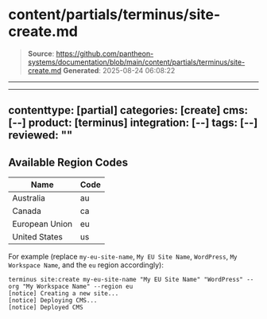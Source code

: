 # content/partials/terminus/site-create.md

> **Source**: https://github.com/pantheon-systems/documentation/blob/main/content/partials/terminus/site-create.md
> **Generated**: 2025-08-24 06:08:22

---

---
contenttype: [partial]
categories: [create]
cms: [--]
product: [terminus]
integration: [--]
tags: [--]
reviewed: ""
---

## Available Region Codes

<!--
Terminus command examples don't play well with partial files.
If you're here to edit this info,
update terminus-available-regions-table.md as well.
-->

| Name           | Code |
|----------------|------|
| Australia      | au   |
| Canada         | ca   |
| European Union | eu   |
| United States  | us   |

For example (replace `my-eu-site-name`, `My EU Site Name`, `WordPress`, `My Workspace Name`, and the `eu` region accordingly):

```bash{outputLines: 2-4}
terminus site:create my-eu-site-name "My EU Site Name" "WordPress" --org "My Workspace Name" --region eu
[notice] Creating a new site...
[notice] Deploying CMS...
[notice] Deployed CMS
```
